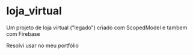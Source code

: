 # loja_virtual

Um projeto de loja virtual ("legado") criado com ScopedModel e tambem com Firebase

Resolvi usar no meu portfólio